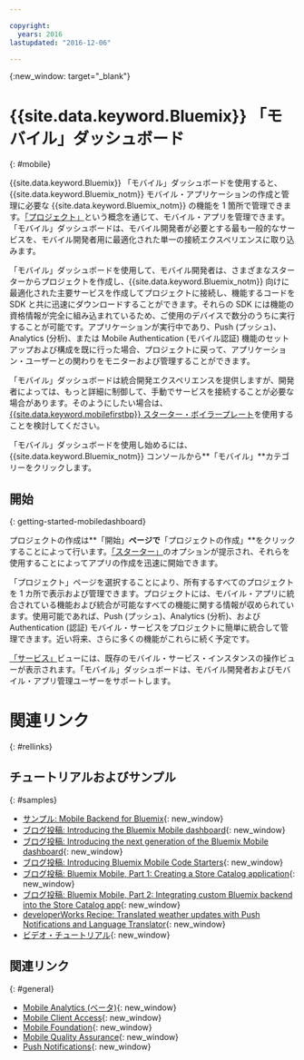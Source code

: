 ```yaml
---

copyright:
  years: 2016
lastupdated: "2016-12-06"

---
```

{:new_window: target="_blank"}

# {{site.data.keyword.Bluemix}} 「モバイル」ダッシュボード
{: #mobile}

{{site.data.keyword.Bluemix}} 「モバイル」ダッシュボードを使用すると、{{site.data.keyword.Bluemix_notm}} モバイル・アプリケーションの作成と管理に必要な {{site.data.keyword.Bluemix_notm}} の機能を 1 箇所で管理できます。[「プロジェクト」](projects.html)という概念を通じて、モバイル・アプリを管理できます。「モバイル」ダッシュボードは、モバイル開発者が必要とする最も一般的なサービスを、モバイル開発者用に最適化された単一の接続エクスペリエンスに取り込みます。

「モバイル」ダッシュボードを使用して、モバイル開発者は、さまざまなスターターからプロジェクトを作成し、{{site.data.keyword.Bluemix_notm}} 向けに最適化された主要サービスを作成してプロジェクトに接続し、機能するコードを SDK と共に迅速にダウンロードすることができます。それらの SDK には機能の資格情報が完全に組み込まれているため、ご使用のデバイスで数分のうちに実行することが可能です。アプリケーションが実行中であり、Push (プッシュ)、Analytics (分析)、または Mobile Authentication (モバイル認証) 機能のセットアップおよび構成を既に行った場合、プロジェクトに戻って、アプリケーション・ユーザーとの関わりをモニターおよび管理することができます。

「モバイル」ダッシュボードは統合開発エクスペリエンスを提供しますが、開発者によっては、もっと詳細に制御して、手動でサービスを接続することが必要な場合があります。そのようにしたい場合は、[{{site.data.keyword.mobilefirstbp}} スターター・ボイラープレート](try_mobile.html)を使用することを検討してください。


<!--With {{site.data.keyword.Bluemix}} Mobile services, you can incorporate pre-built, managed, and scalable cloud services into your mobile applications. You can focus on building your mobile apps, instead of the complexities of managing the back-end infrastructure.

The Mobile dashboard provides an integrated experience on {{site.data.keyword.Bluemix_notm}} where you can create mobile projects easily from within the dashboard.
-->


「モバイル」ダッシュボードを使用し始めるには、{{site.data.keyword.Bluemix_notm}} コンソールから**「モバイル」**カテゴリーをクリックします。


## 開始
{: getting-started-mobiledashboard}

プロジェクトの作成は**「開始」**ページで**「プロジェクトの作成」**をクリックすることによって行います。[「スターター」](starters.html)のオプションが提示され、それらを使用することによってアプリの作成を迅速に開始できます。

「プロジェクト」ページを選択することにより、所有するすべてのプロジェクトを 1 カ所で表示および管理できます。プロジェクトには、モバイル・アプリに統合されている機能および統合が可能なすべての機能に関する情報が収められています。使用可能であれば、Push (プッシュ)、Analytics (分析)、および Authentication (認証) モバイル・サービスをプロジェクトに簡単に統合して管理できます。近い将来、さらに多くの機能がこれらに続く予定です。

[「サービス」](services.html)ビューには、既存のモバイル・サービス・インスタンスの操作ビューが表示されます。「モバイル」ダッシュボードは、モバイル開発者およびモバイル・アプリ管理ユーザーをサポートします。


<!--You can also discover the {{site.data.keyword.Bluemix_notm}} Mobile offerings, link to the Mobile documentation and get answers from our {{site.data.keyword.Bluemix_notm}} Mobile services community on Stack Overflow.-->


# 関連リンク
{: #rellinks}

## チュートリアルおよびサンプル
{: #samples}

* [サンプル: Mobile Backend for Bluemix](https://github.com/ibm-bluemix-mobile-services/mobiledashboard-storecatalog-backend){: new_window}
* [ブログ投稿: Introducing the Bluemix Mobile dashboard](https://developer.ibm.com/bluemix/2016/07/08/new-bluemix-mobile-dashboard/){: new_window}
* [ブログ投稿: Introducing the next generation of the Bluemix Mobile dashboard](https://www.ibm.com/blogs/bluemix/2016/10/next-gen-bluemix-mobile-dashboard/){: new_window}
* [ブログ投稿: Introducing Bluemix Mobile Code Starters](https://www.ibm.com/blogs/bluemix/2016/10/rapid-dev-with-mobile-code-starters/){: new_window}
* [ブログ投稿: Bluemix Mobile, Part 1: Creating a Store Catalog application](https://developer.ibm.com/bluemix/2016/07/13/bluemix-mobile-creating-store-catalog-app-part1/){: new_window}
* [ブログ投稿: Bluemix Mobile, Part 2: Integrating custom Bluemix backend into the Store Catalog app](https://developer.ibm.com/bluemix/2016/07/14/bluemix-mobile-integrating-custom-backend-part2/){: new_window}
* [developerWorks Recipe: Translated weather updates with Push Notifications and Language Translator](https://developer.ibm.com/recipes/tutorials/receive-weather-updates-in-your-own-language-using-ibm-bluemix-push-notification-service-and-language-translator/){: new_window}
* [ビデオ・チュートリアル](https://www.youtube.com/channel/UCRW4t4Hzm9gzuiq5naERkCw){: new_window}

## 関連リンク
{: #general}

* [Mobile Analytics (ベータ)](/docs/services/mobileanalytics/index.html){: new_window}
* [Mobile Client Access](/docs/services/mobileaccess/index.html){: new_window}
* [Mobile Foundation](/docs/services/mobilefoundation/index.html){: new_window}
* [Mobile Quality Assurance](/docs/services/MobileQualityAssurance/index.html){: new_window}
* [Push Notifications](/docs/services/mobilepush/index.html){: new_window}
